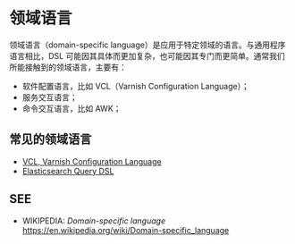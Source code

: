 #	领域语言

领域语言（domain-specific language）是应用于特定领域的语言。与通用程序语言相比，DSL 可能因其具体而更加复杂，也可能因其专门而更简单。通常我们所能接触到的领域语言，主要有：

*	软件配置语言，比如 VCL（Varnish Configuration Language）；
*	服务交互语言；
*	命令交互语言，比如 AWK；

##	常见的领域语言

*	[VCL, Varnish Configuration Language](https://www.varnish-cache.org/docs/3.0/reference/vcl.html#the-dns-director)  
*	[Elasticsearch Query DSL](https://www.elastic.co/guide/en/elasticsearch/reference/current/query-dsl.html)


##	SEE

*	WIKIPEDIA: *Domain-specific language*  
	https://en.wikipedia.org/wiki/Domain-specific_language
